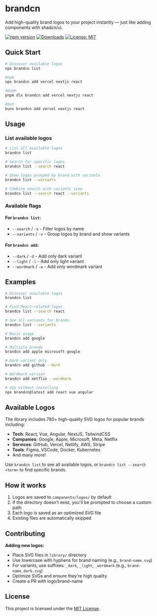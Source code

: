 # brandcn

Add high-quality brand logos to your project instantly — just like adding components with shadcn/ui.

[![npm version](https://img.shields.io/npm/v/brandcn.svg)](https://npmjs.org/package/brandcn)
[![Downloads](https://img.shields.io/npm/dm/brandcn.svg)](https://npmjs.org/package/brandcn)
[![License: MIT](https://img.shields.io/badge/License-MIT-yellow.svg)](LICENSE)

## Quick Start

```bash
# Discover available logos
npx brandcn list

#npm
npx brandcn add vercel nextjs react

#pnpm
pnpm dlx brandcn add vercel nextjs react

#bun
bunx brandcn add vercel nextjs react
```

## Usage

### List available logos

```bash
# List all available logos
brandcn list

# Search for specific logos
brandcn list --search react

# Show logos grouped by brand with variants
brandcn list --variants

# Combine search with variants view
brandcn list --search react --variants
```

### Available flags

#### For `brandcn list`:

- `--search` / `-s` - Filter logos by name
- `--variants` / `-v` - Group logos by brand and show variants

#### For `brandcn add`:

- `--dark` / `-d` - Add only dark variant
- `--light` / `-l` - Add only light variant
- `--wordmark` / `-w` - Add only wordmark variant

## Examples

```bash
# Discover available logos
brandcn list

# Find React-related logos
brandcn list --search react

# See all variants for brands
brandcn list --variants

# Basic usage
brandcn add google

# Multiple brands
brandcn add apple microsoft google

# Dark variant only
brandcn add github --dark

# Wordmark version
brandcn add netflix --wordmark

# Use without installing
npx brandcn@latest add react vue angular
```

## Available Logos

The library includes 780+ high-quality SVG logos for popular brands including:

- **Tech**: React, Vue, Angular, NextJS, TailwindCSS
- **Companies**: Google, Apple, Microsoft, Meta, Netflix
- **Services**: GitHub, Vercel, Netlify, AWS, Stripe
- **Tools**: Figma, VSCode, Docker, Kubernetes
- And many more!

Use `brandcn list` to see all available logos, or `brandcn list --search <term>` to find specific brands.

## How it works

1. Logos are saved to `components/logos/` by default
2. If the directory doesn't exist, you'll be prompted to choose a custom path
3. Each logo is saved as an optimized SVG file
4. Existing files are automatically skipped

## Contributing

**Adding new logos:**

- Place SVG files in `library/` directory
- Use lowercase with hyphens for brand naming (e.g., `brand-name.svg`)
- For variants, use suffixes: `_dark`, `_light`, `_wordmark` (e.g., `brand-name_dark.svg`)
- Optimize SVGs and ensure they're high quality
- Create a PR with logo/brand-name

## License

This project is licensed under the [MIT License](LICENSE).
